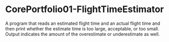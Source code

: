 # CorePortfolio01-FlightTimeEstimator


A program that reads an estimated flight time and an actual flight time and then print whether the estimate time is too large, acceptable, or too small. Output indicates the amount of the overestimate or underestimate as well.
